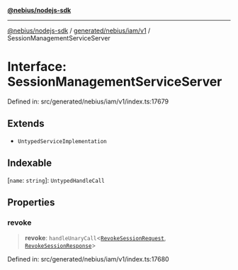 [**@nebius/nodejs-sdk**](../../../../../README.md)

---

[@nebius/nodejs-sdk](../../../../../README.md) / [generated/nebius/iam/v1](../README.md) / SessionManagementServiceServer

# Interface: SessionManagementServiceServer

Defined in: src/generated/nebius/iam/v1/index.ts:17679

## Extends

- `UntypedServiceImplementation`

## Indexable

\[`name`: `string`\]: `UntypedHandleCall`

## Properties

### revoke

> **revoke**: `handleUnaryCall`\<[`RevokeSessionRequest`](RevokeSessionRequest.md), [`RevokeSessionResponse`](RevokeSessionResponse.md)\>

Defined in: src/generated/nebius/iam/v1/index.ts:17680
